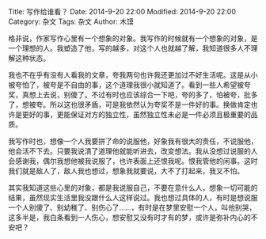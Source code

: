 ﻿Title: 写作给谁看？
Date: 2014-9-20 22:00
Modified: 2014-9-20 22:00
Category: 杂文
Tags: 杂文
Author: 木馍

格非说，作家写作心里有一个想象的对象。我写作的时候就有一个想象的对象，是一个理想的人。我塑造了他，写的越多，对这个人也就越了解，我知道很多人不理解这种状态。

我也不在乎有没有人看我的文章，夸我两句也许我还更加过不好生活呢。这是从小被夸怕了，被夸是不自由的事，这个道理我很小就知道了。看到一些人希望被夸奖，真想上去说，别傻了。不过有时也应该综合一下吧，夸的多了，怕被夸，批多了，想被夸。所以这也很矛盾，可是我依然认为夸奖不是一件好的事。换做肯定也许是更好的事，更能保证对方的独立性，虽然独立性未必是一件必须且极重要的品质。

我写作时也，想像一个人我要拼了命的说服他，好象我有很大的责任，不说服他，他会活不下去。只要我说清了道理他就能听进去，改变想法。我从没想过说服的人会感谢我，偶尔我想他被我说服了，也许表面上还恨我呢。恨我管他的闲事。这时我们就是敌人了，敌人我也想过，想象我就要说，大不了打起来，我又不怕。

其实我知道这些心里的对象，都是我说服自己，不要在意什么人，想象一切可能的结果，虽然现实生活里我没跟什么人这样说过。我也想过具体的人，有时是想说服一个人别傻了、别幼稚了、别伤心了……，有时是在梦里安慰一个人，叫他别哭，这多半是，我白条看到一人伤心，想安慰又没有时才有的梦，或许是弥补内心的不安吧？